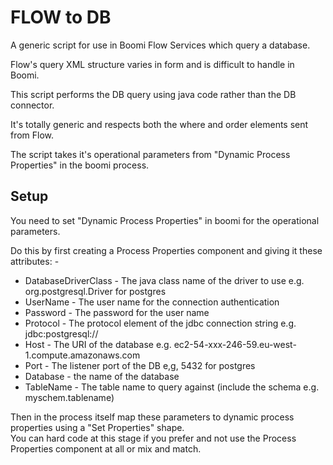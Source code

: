 # FLOW to DB

A generic script for use in Boomi Flow Services which query a database.

Flow's query XML structure varies in form and is difficult to handle in Boomi.

This script performs the DB query using java code rather than the DB connector.

It's totally generic and respects both the where and order elements sent from Flow.

The script takes it's operational parameters from "Dynamic Process Properties" in the boomi process.

## Setup
You need to set "Dynamic Process Properties" in boomi for the operational parameters.  

Do this by first creating a Process Properties component and giving it these attributes: -

- DatabaseDriverClass - The java class name of the driver to use e.g. org.postgresql.Driver for postgres
- UserName            - The user name for the connection authentication
- Password            - The password for the user name
- Protocol            - The protocol element of the jdbc connection string e.g. jdbc:postgresql://
- Host                - The URI of the database e.g. ec2-54-xxx-246-59.eu-west-1.compute.amazonaws.com
- Port                - The listener port of the DB e,g, 5432 for postgres
- Database            - the name of the database
- TableName           - The table name to query against (include the schema e.g. myschem.tablename)

Then in the process itself map these parameters to dynamic process properties using a "Set Properties" shape.  
You can hard code at this stage if you prefer and not use the Process Properties component at all or mix and match.

